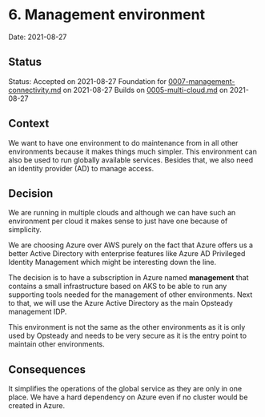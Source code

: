 # 6. Management environment

Date: 2021-08-27

## Status

Status: Accepted on 2021-08-27
Foundation for [0007-management-connectivity.md](0007-management-connectivity.md) on 2021-08-27
Builds on [0005-multi-cloud.md](0005-multi-cloud.md) on 2021-08-27

## Context

We want to have one environment to do maintenance from in all other environments because it makes things much simpler. This environment can also be used to run globally available services.
Besides that, we also need an identity provider (AD) to manage access.

## Decision

We are running in multiple clouds and although we can have such an environment per cloud it makes sense to just have one because of simplicity.

We are choosing Azure over AWS purely on the fact that Azure offers us a better Active Directory with enterprise features like Azure AD Privileged Identity Management which might be interesting down the line.

The decision is to have a subscription in Azure named **management** that contains a small infrastructure based on AKS to be able to run any supporting tools needed for the management of other environments.
Next to that, we will use the Azure Active Directory as the main Opsteady management IDP.

This environment is not the same as the other environments as it is only used by Opsteady and needs to be very secure as it is the entry point to maintain other environments.

## Consequences

It simplifies the operations of the global service as they are only in one place.
We have a hard dependency on Azure even if no cluster would be created in Azure.
